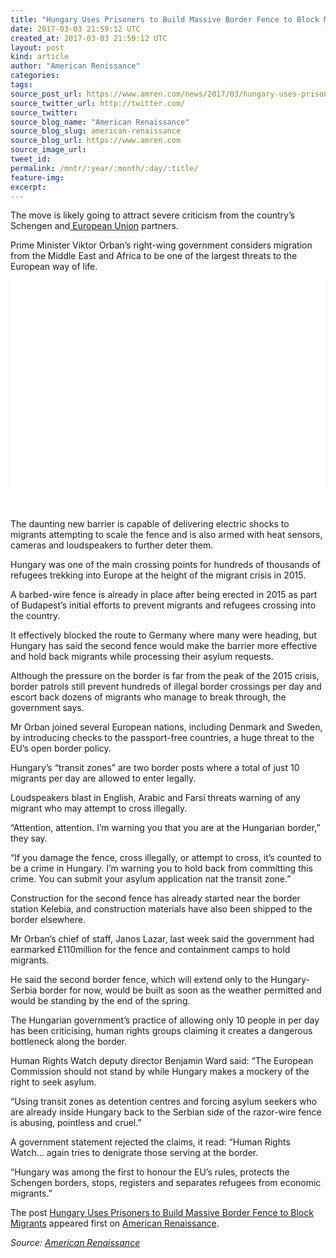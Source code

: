 ```yaml
---
title: "Hungary Uses Prisoners to Build Massive Border Fence to Block Migrants"
date: 2017-03-03 21:59:12 UTC
created_at: 2017-03-03 21:59:12 UTC
layout: post
kind: article
author: "American Renissance"
categories: 
tags: 
source_post_url: https://www.amren.com/news/2017/03/hungary-uses-prisoners-build-massive-border-fence-block-migrants/
source_twitter_url: http://twitter.com/
source_twitter: 
source_blog_name: "American Renaissance"
source_blog_slug: american-renaissance
source_blog_url: https://www.amren.com
source_image_url: 
tweet_id:
permalink: /mntr/:year/:month/:day/:title/
feature-img: 
excerpt:
---
```

<div id="fb-root"></div>
<p>The move is likely going to attract severe criticism from the country’s Schengen and<a href="http://www.express.co.uk/latest/european-union"> European Union</a> partners.</p>
<p>Prime Minister Viktor Orban’s right-wing government considers migration from the Middle East and Africa to be one of the largest threats to the European way of life.</p>
<div class="getty embed image" style="background-color: #fff; display: inline-block; font-family: 'Helvetica Neue',Helvetica,Arial,sans-serif; color: #a7a7a7; font-size: 11px; width: 100%; max-width: 615px;">
<div style="padding: 0; margin: 0; text-align: left;"></div>
<div style="overflow: hidden; position: relative; height: 0; padding: 66.666667% 0 0 0; width: 100%;"></div>
<p style="margin: 0;">
</p></div>
<p> </p>
<p>The daunting new barrier is capable of delivering electric shocks to migrants attempting to scale the fence and is also armed with heat sensors, cameras and loudspeakers to further deter them.</p>
<p>Hungary was one of the main crossing points for hundreds of thousands of refugees trekking into Europe at the height of the migrant crisis in 2015.</p>
<p>A barbed-wire fence is already in place after being erected in 2015 as part of Budapest’s initial efforts to prevent migrants and refugees crossing into the country.</p>
<p>It effectively blocked the route to Germany where many were heading, but Hungary has said the second fence would make the barrier more effective and hold back migrants while processing their asylum requests.</p>
<p>Although the pressure on the border is far from the peak of the 2015 crisis, border patrols still prevent hundreds of illegal border crossings per day and escort back dozens of migrants who manage to break through, the government says.</p>
<p>Mr Orban joined several European nations, including Denmark and Sweden, by introducing checks to the passport-free countries, a huge threat to the EU’s open border policy.</p>
<p>Hungary’s “transit zones” are two border posts where a total of just 10 migrants per day are allowed to enter legally.</p>
<p>Loudspeakers blast in English, Arabic and Farsi threats warning of any migrant who may attempt to cross illegally.</p>
<p>“Attention, attention. I’m warning you that you are at the Hungarian border,” they say.</p>
<p>“If you damage the fence, cross illegally, or attempt to cross, it’s counted to be a crime in Hungary. I’m warning you to hold back from committing this crime. You can submit your asylum application nat the transit zone.”</p>
<p>Construction for the second fence has already started near the border station Kelebia, and construction materials have also been shipped to the border elsewhere.</p>
<p>Mr Orban’s chief of staff, Janos Lazar, last week said the government had earmarked £110million for the fence and containment camps to hold migrants.</p>
<p>He said the second border fence, which will extend only to the Hungary-Serbia border for now, would be built as soon as the weather permitted and would be standing by the end of the spring.</p>
<p>The Hungarian government’s practice of allowing only 10 people in per day has been criticising, human rights groups claiming it creates a dangerous bottleneck along the border.</p>
<p>Human Rights Watch deputy director Benjamin Ward said: “The European Commission should not stand by while Hungary makes a mockery of the right to seek asylum.</p>
<p>“Using transit zones as detention centres and forcing asylum seekers who are already inside Hungary back to the Serbian side of the razor-wire fence is abusing, pointless and cruel.”</p>
<p>A government statement rejected the claims, it read: “Human Rights Watch… again tries to denigrate those serving at the border.</p>
<p>“Hungary was among the first to honour the EU’s rules, protects the Schengen borders, stops, registers and separates refugees from economic migrants.”</p>
<p>The post <a rel="nofollow" href="https://www.amren.com/news/2017/03/hungary-uses-prisoners-build-massive-border-fence-block-migrants/">Hungary Uses Prisoners to Build Massive Border Fence to Block Migrants</a> appeared first on <a rel="nofollow" href="https://www.amren.com">American Renaissance</a>.</p><div class="">
    <i>Source: <a href="https://www.amren.com">American Renaissance</a></i>
</div>
